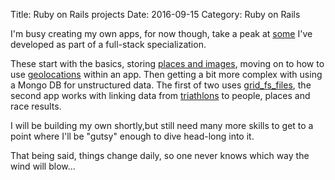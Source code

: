 Title: Ruby on Rails projects
Date: 2016-09-15
Category: Ruby on Rails

I'm busy creating my own apps, for now though, take a peak at [some](https://github.com/TinaHeiligers/) I've developed as part of a full-stack specialization.

These start with the basics, storing [places and images](https://github.com/TinaHeiligers/places), moving on to how to use [geolocations](https://github.com/TinaHeiligers/zips) within an app. Then getting a bit more complex with using a Mongo DB for unstructured data. The first of two uses [grid_fs_files](https://github.com/TinaHeiligers/grid_fs_files), the second app works with linking data from [triathlons](https://github.com/TinaHeiligers/raceday) to people, places and race results.

I will be building my own shortly,but still need many more skills to get to a point where I'll be "gutsy" enough to dive head-long into it.

That being said, things change daily, so one never knows which way the wind will blow...

